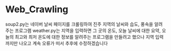 # Web_Crawling
soup2.py는 네이버 날씨 페이지를 크롤링하여 진주 지역의 날씨와 습도, 풍속을 알려주는 프로그램
weather.py는 지역을 입력하면 그 곳의 온도, 오늘 날씨에 대한 요약, 오늘의 최고와 최저 온도에 대한 정보를 알려주는 프로그램을 만들려고 했으나 지역 입력까지만 나오고 계속 오류가 떠서 추후에 수정하겠습니다  
